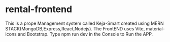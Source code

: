 # rental-frontend
This is a prope Management  system called Keja-Smart
created using MERN STACK(MongoDB,Express,React,Nodejs).
The FrontEND uses Vite, material-icons and Bootstrap.
Type npm run dev in the Console to Run the APP.
